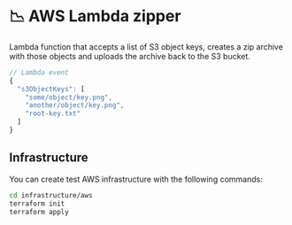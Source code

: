 # :chart_with_downwards_trend: AWS Lambda zipper

Lambda function that accepts a list of S3 object keys, creates a zip archive with those objects and uploads the archive back to the S3 bucket.

```javascript
// Lambda event
{
  "s3ObjectKeys": [
    "some/object/key.png",
    "another/object/key.png",
    "root-key.txt"
  ]
}
```

## Infrastructure

You can create test AWS infrastructure with the following commands:

```sh
cd infrastructure/aws
terraform init
terraform apply
```

